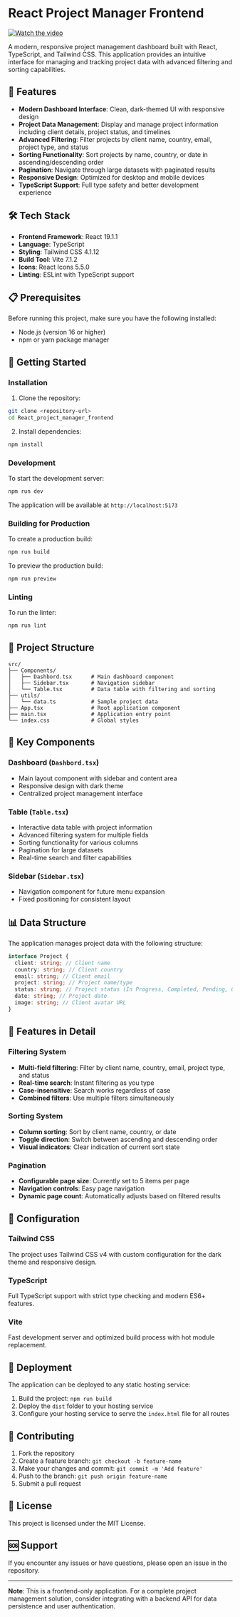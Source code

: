 # React Project Manager Frontend

[![Watch the video](https://img.youtube.com/vi/vVk9Fh9DSs0/maxresdefault.jpg)](https://youtu.be/vVk9Fh9DSs0)

A modern, responsive project management dashboard built with React, TypeScript, and Tailwind CSS. This application provides an intuitive interface for managing and tracking project data with advanced filtering and sorting capabilities.

## 🚀 Features

- **Modern Dashboard Interface**: Clean, dark-themed UI with responsive design
- **Project Data Management**: Display and manage project information including client details, project status, and timelines
- **Advanced Filtering**: Filter projects by client name, country, email, project type, and status
- **Sorting Functionality**: Sort projects by name, country, or date in ascending/descending order
- **Pagination**: Navigate through large datasets with paginated results
- **Responsive Design**: Optimized for desktop and mobile devices
- **TypeScript Support**: Full type safety and better development experience

## 🛠️ Tech Stack

- **Frontend Framework**: React 19.1.1
- **Language**: TypeScript
- **Styling**: Tailwind CSS 4.1.12
- **Build Tool**: Vite 7.1.2
- **Icons**: React Icons 5.5.0
- **Linting**: ESLint with TypeScript support

## 📋 Prerequisites

Before running this project, make sure you have the following installed:

- Node.js (version 16 or higher)
- npm or yarn package manager

## 🚀 Getting Started

### Installation

1. Clone the repository:

```bash
git clone <repository-url>
cd React_project_manager_frontend
```

2. Install dependencies:

```bash
npm install
```

### Development

To start the development server:

```bash
npm run dev
```

The application will be available at `http://localhost:5173`

### Building for Production

To create a production build:

```bash
npm run build
```

To preview the production build:

```bash
npm run preview
```

### Linting

To run the linter:

```bash
npm run lint
```

## 📁 Project Structure

```
src/
├── Components/
│   ├── Dashbord.tsx      # Main dashboard component
│   ├── Sidebar.tsx       # Navigation sidebar
│   └── Table.tsx         # Data table with filtering and sorting
├── utils/
│   └── data.ts           # Sample project data
├── App.tsx               # Root application component
├── main.tsx              # Application entry point
└── index.css             # Global styles
```

## 🎯 Key Components

### Dashboard (`Dashbord.tsx`)

- Main layout component with sidebar and content area
- Responsive design with dark theme
- Centralized project management interface

### Table (`Table.tsx`)

- Interactive data table with project information
- Advanced filtering system for multiple fields
- Sorting functionality for various columns
- Pagination for large datasets
- Real-time search and filter capabilities

### Sidebar (`Sidebar.tsx`)

- Navigation component for future menu expansion
- Fixed positioning for consistent layout

## 📊 Data Structure

The application manages project data with the following structure:

```typescript
interface Project {
  client: string; // Client name
  country: string; // Client country
  email: string; // Client email
  project: string; // Project name/type
  status: string; // Project status (In Progress, Completed, Pending, On Hold)
  date: string; // Project date
  image: string; // Client avatar URL
}
```

## 🎨 Features in Detail

### Filtering System

- **Multi-field filtering**: Filter by client name, country, email, project type, and status
- **Real-time search**: Instant filtering as you type
- **Case-insensitive**: Search works regardless of case
- **Combined filters**: Use multiple filters simultaneously

### Sorting System

- **Column sorting**: Sort by client name, country, or date
- **Toggle direction**: Switch between ascending and descending order
- **Visual indicators**: Clear indication of current sort state

### Pagination

- **Configurable page size**: Currently set to 5 items per page
- **Navigation controls**: Easy page navigation
- **Dynamic page count**: Automatically adjusts based on filtered results

## 🔧 Configuration

### Tailwind CSS

The project uses Tailwind CSS v4 with custom configuration for the dark theme and responsive design.

### TypeScript

Full TypeScript support with strict type checking and modern ES6+ features.

### Vite

Fast development server and optimized build process with hot module replacement.

## 🚀 Deployment

The application can be deployed to any static hosting service:

1. Build the project: `npm run build`
2. Deploy the `dist` folder to your hosting service
3. Configure your hosting service to serve the `index.html` file for all routes

## 🤝 Contributing

1. Fork the repository
2. Create a feature branch: `git checkout -b feature-name`
3. Make your changes and commit: `git commit -m 'Add feature'`
4. Push to the branch: `git push origin feature-name`
5. Submit a pull request

## 📝 License

This project is licensed under the MIT License.

## 🆘 Support

If you encounter any issues or have questions, please open an issue in the repository.

---

**Note**: This is a frontend-only application. For a complete project management solution, consider integrating with a backend API for data persistence and user authentication.
